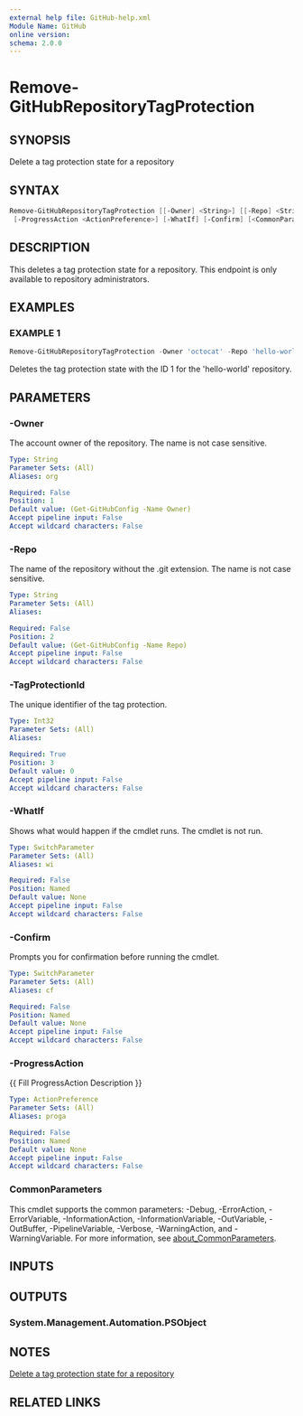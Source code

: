 ```yaml
---
external help file: GitHub-help.xml
Module Name: GitHub
online version:
schema: 2.0.0
---
```


# Remove-GitHubRepositoryTagProtection

## SYNOPSIS
Delete a tag protection state for a repository

## SYNTAX

```powershell
Remove-GitHubRepositoryTagProtection [[-Owner] <String>] [[-Repo] <String>] [-TagProtectionId] <Int32>
 [-ProgressAction <ActionPreference>] [-WhatIf] [-Confirm] [<CommonParameters>]
```

## DESCRIPTION
This deletes a tag protection state for a repository.
This endpoint is only available to repository administrators.

## EXAMPLES

### EXAMPLE 1
```powershell
Remove-GitHubRepositoryTagProtection -Owner 'octocat' -Repo 'hello-world' -TagProtectionId 1
```

Deletes the tag protection state with the ID 1 for the 'hello-world' repository.

## PARAMETERS

### -Owner
The account owner of the repository.
The name is not case sensitive.

```yaml
Type: String
Parameter Sets: (All)
Aliases: org

Required: False
Position: 1
Default value: (Get-GitHubConfig -Name Owner)
Accept pipeline input: False
Accept wildcard characters: False
```

### -Repo
The name of the repository without the .git extension.
The name is not case sensitive.

```yaml
Type: String
Parameter Sets: (All)
Aliases:

Required: False
Position: 2
Default value: (Get-GitHubConfig -Name Repo)
Accept pipeline input: False
Accept wildcard characters: False
```

### -TagProtectionId
The unique identifier of the tag protection.

```yaml
Type: Int32
Parameter Sets: (All)
Aliases:

Required: True
Position: 3
Default value: 0
Accept pipeline input: False
Accept wildcard characters: False
```

### -WhatIf
Shows what would happen if the cmdlet runs.
The cmdlet is not run.

```yaml
Type: SwitchParameter
Parameter Sets: (All)
Aliases: wi

Required: False
Position: Named
Default value: None
Accept pipeline input: False
Accept wildcard characters: False
```

### -Confirm
Prompts you for confirmation before running the cmdlet.

```yaml
Type: SwitchParameter
Parameter Sets: (All)
Aliases: cf

Required: False
Position: Named
Default value: None
Accept pipeline input: False
Accept wildcard characters: False
```

### -ProgressAction
{{ Fill ProgressAction Description }}

```yaml
Type: ActionPreference
Parameter Sets: (All)
Aliases: proga

Required: False
Position: Named
Default value: None
Accept pipeline input: False
Accept wildcard characters: False
```

### CommonParameters
This cmdlet supports the common parameters: -Debug, -ErrorAction, -ErrorVariable, -InformationAction, -InformationVariable, -OutVariable, -OutBuffer, -PipelineVariable, -Verbose, -WarningAction, and -WarningVariable. For more information, see [about_CommonParameters](http://go.microsoft.com/fwlink/?LinkID=113216).

## INPUTS

## OUTPUTS

### System.Management.Automation.PSObject
## NOTES
[Delete a tag protection state for a repository](https://docs.github.com/rest/repos/tags#delete-a-tag-protection-state-for-a-repository)

## RELATED LINKS

